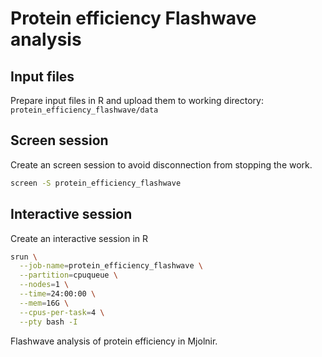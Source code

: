 # Protein efficiency Flashwave analysis

## Input files

Prepare input files in R and upload them to working directory: `protein_efficiency_flashwave/data`

## Screen session

Create an screen session to avoid disconnection from stopping the work.

```sh
screen -S protein_efficiency_flashwave
```

## Interactive session

Create an interactive session in R

```sh
srun \
  --job-name=protein_efficiency_flashwave \
  --partition=cpuqueue \
  --nodes=1 \
  --time=24:00:00 \
  --mem=16G \
  --cpus-per-task=4 \
  --pty bash -I
```


Flashwave analysis of protein efficiency in Mjolnir.
